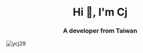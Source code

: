 <h1 align="center">Hi 👋, I'm Cj</h1>
<h3 align="center">A developer from Taiwan</h3>

<p align="left"> <img src="https://komarev.com/ghpvc/?username=ycj29&label=Profile%20views&color=0e75b6&style=flat" alt="ycj29" /> </p>



